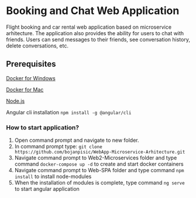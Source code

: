 # Booking and Chat Web Application

Flight booking and car rental web application based on microservice arhitecture. The application also provides the ability for users to chat with friends.
Users can send messages to their friends, see conversation history, delete conversations, etc.

## Prerequisites

[Docker for Windows](https://docs.docker.com/docker-for-windows/install/)

[Docker for Mac](https://docs.docker.com/docker-for-mac/install/)

[Node.js](https://nodejs.org/en/download/)

Angular cli installation
`npm install -g @angular/cli`

### How to start application?

1. Open command prompt and navigate to new folder.
2. In command prompt type: `git clone https://github.com/bojanpisic/WebApp-Microservice-Arhitecture.git`
3. Navigate command prompt to Web2-Microservices folder and type command `docker-compose up -d` to create and start docker containers
4. Navigate command prompt to Web-SPA folder and type command `npm install` to install node-modules
5. When the installation of modules is complete, type command `ng serve` to start angular application

